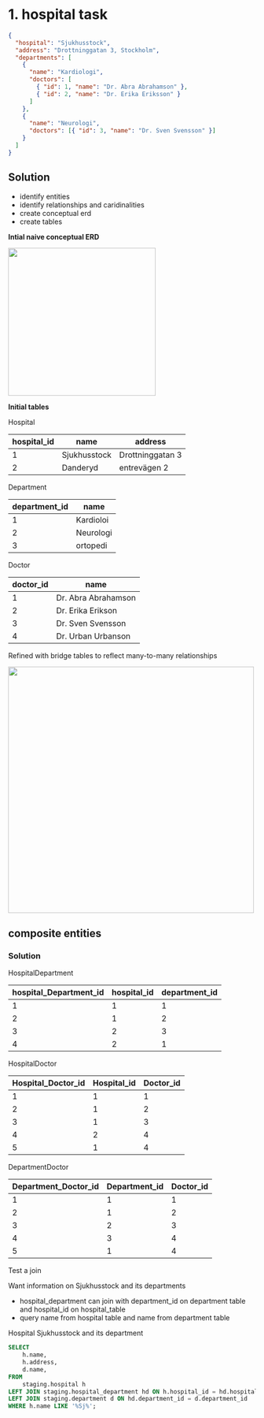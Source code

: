 
# 1. hospital task

``` json
{
  "hospital": "Sjukhusstock",
  "address": "Drottninggatan 3, Stockholm",
  "departments": [
    {
      "name": "Kardiologi",
      "doctors": [
        { "id": 1, "name": "Dr. Abra Abrahamson" },
        { "id": 2, "name": "Dr. Erika Eriksson" }
      ]
    },
    {
      "name": "Neurologi",
      "doctors": [{ "id": 3, "name": "Dr. Sven Svensson" }]
    }
  ]
}
```
## Solution

- identify entities 
- identify relationships and caridinalities 
- create conceptual erd
- create tables


**Intial naive conceptual ERD**

<img src = "../assets/initial_conceptual_model_ex1.png"
width=300> 

**Initial tables**

Hospital

| hospital_id | name         | address          |
|   -------   |  --------    | ----------       |
| 1           | Sjukhusstock | Drottninggatan 3 |
| 2           | Danderyd     | entrevägen 2     |


Department

| department_id | name       | 
| ------------- | --------   |
| 1             | Kardioloi  |
| 2             | Neurologi  |
| 3             | ortopedi   |


Doctor

| doctor_id | name                 |
| --------- | ---------------      |
| 1         | Dr. Abra Abrahamson  |
| 2         | Dr. Erika Erikson    |
| 3         | Dr. Sven Svensson    |
| 4         | Dr. Urban Urbanson   |


Refined with bridge tables to reflect many-to-many
relationships

<img src = "../assets/conceptual_hospital_ex0_1.png"
width=500>

## composite entities
### Solution

HospitalDepartment

| hospital_Department_id | hospital_id | department_id |
| -----------            | --------    | ------------- |
| 1                      | 1           | 1             |
| 2                      | 1           | 2             |
| 3                      | 2           | 3             |
| 4                      | 2           | 1             |

HospitalDoctor

| Hospital_Doctor_id | Hospital_id | Doctor_id    |
| --------------     | ---------   | -----------  |
|  1                 |      1      | 1            |
|  2                 |      1      | 2            |
|  3                 |      1      | 3            |
|  4                 |      2      | 4            |
|  5                 |      1      | 4            |




DepartmentDoctor

| Department_Doctor_id | Department_id | Doctor_id |
| -------------------- | ------------- | ------    |
| 1                    | 1             | 1         |
| 2                    | 1             | 2         |
| 3                    | 2             | 3         |
| 4                    | 3             | 4         |
| 5                    | 1             | 4         |

Test a join 

Want information on Sjukhusstock and its departments 
- hospital_department can join with department_id on 
department table and hospital_id on hospital_table
- query name from hospital table and name from department 
table


Hospital Sjukhusstock and its department
 
``` sql
SELECT
	h.name,
	h.address,
	d.name,
FROM 
	staging.hospital h
LEFT JOIN staging.hospital_department hd ON h.hospital_id = hd.hospital_id 
LEFT JOIN staging.department d ON hd.department_id = d.department_id
WHERE h.name LIKE '%Sj%';
```